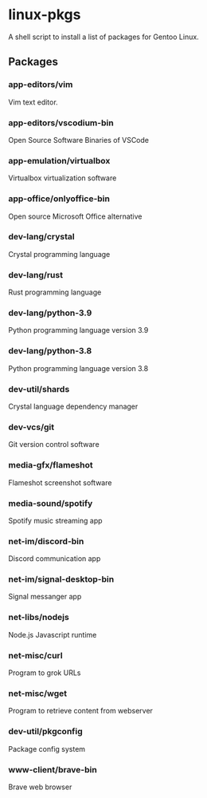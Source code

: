 # linux-pkgs

A shell script to install a list of packages for Gentoo Linux.

## Packages

### app-editors/vim
Vim text editor.

### app-editors/vscodium-bin
Open Source Software Binaries of VSCode

### app-emulation/virtualbox
Virtualbox virtualization software

### app-office/onlyoffice-bin
Open source Microsoft Office alternative 

### dev-lang/crystal
Crystal programming language

### dev-lang/rust
Rust programming language

### dev-lang/python-3.9
Python programming language version 3.9

### dev-lang/python-3.8
Python programming language version 3.8

### dev-util/shards
Crystal language dependency manager

### dev-vcs/git
Git version control software

### media-gfx/flameshot
Flameshot screenshot software

### media-sound/spotify
Spotify music streaming app 

### net-im/discord-bin
Discord communication app

### net-im/signal-desktop-bin
Signal messanger app

### net-libs/nodejs
Node.js Javascript runtime

### net-misc/curl
Program to grok URLs

### net-misc/wget
Program to retrieve content from webserver

### dev-util/pkgconfig
Package config system

### www-client/brave-bin
Brave web browser
